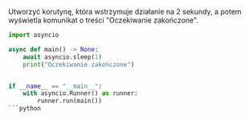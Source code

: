 Utworzyć korutynę, która wstrzymuje działanie na 2 sekundy, a potem wyświetla komunikat o treści "Oczekiwanie zakończone".

```python
import asyncio

async def main() -> None:
    await asyncio.sleep(1)
    print("Oczekiwanie zakończone")


if __name__ == "__main__":
    with asyncio.Runner() as runner:
        runner.run(main())
```python
